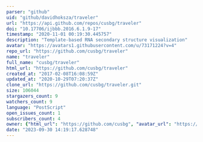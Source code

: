 ```yaml
---
parser: "github"
uid: "github/davidhoksza/traveler"
url: "https://api.github.com/repos/cusbg/traveler"
doi: "10.17706/ijbbb.2016.6.1.9-17"
timestamp: "2020-11-01 00:19:30.445757"
description: "Template-based RNA secondary structure visualization"
avatar: "https://avatars1.githubusercontent.com/u/73171224?v=4"
repo_url: "https://github.com/cusbg/traveler"
name: "traveler"
full_name: "cusbg/traveler"
html_url: "https://github.com/cusbg/traveler"
created_at: "2017-02-08T16:08:59Z"
updated_at: "2020-10-29T07:20:37Z"
clone_url: "https://github.com/cusbg/traveler.git"
size: 106044
stargazers_count: 9
watchers_count: 9
language: "PostScript"
open_issues_count: 1
subscribers_count: 4
owner: {"html_url": "https://github.com/cusbg", "avatar_url": "https://avatars1.githubusercontent.com/u/73171224?v=4", "login": "cusbg", "type": "Organization"}
date: "2023-09-30 14:19:17.628748"
---
```

